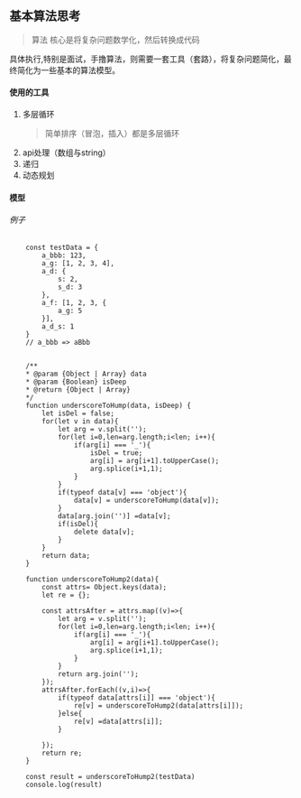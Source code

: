 ## 基本算法思考

>算法 核心是将复杂问题数学化，然后转换成代码

具体执行,特别是面试，手撸算法，则需要一套工具（套路），将复杂问题简化，最终简化为一些基本的算法模型。

#### 使用的工具

1. 多层循环
    > 简单排序（冒泡，插入）都是多层循环
2. api处理（数组与string）
3. 递归
4. 动态规划


#### 模型

###### 例子
        const testData = {
            a_bbb: 123,
            a_g: [1, 2, 3, 4],
            a_d: {
                s: 2,
                s_d: 3
            },
            a_f: [1, 2, 3, {
                a_g: 5
            }],
            a_d_s: 1
        }
        // a_bbb => aBbb


        /**
        * @param {Object | Array} data
        * @param {Boolean} isDeep
        * @return {Object | Array}
        */
        function underscoreToHump(data, isDeep) {
            let isDel = false;
            for(let v in data){
                let arg = v.split('');
                for(let i=0,len=arg.length;i<len; i++){
                    if(arg[i] === '_'){
                        isDel = true;
                        arg[i] = arg[i+1].toUpperCase();
                        arg.splice(i+1,1); 
                    }
                }
                if(typeof data[v] === 'object'){
                    data[v] = underscoreToHump(data[v]); 
                }
                data[arg.join('')] =data[v];
                if(isDel){
                    delete data[v];
                } 
            }
            return data;
        }

        function underscoreToHump2(data){
            const attrs= Object.keys(data);
            let re = {};

            const attrsAfter = attrs.map((v)=>{
                let arg = v.split('');
                for(let i=0,len=arg.length;i<len; i++){
                    if(arg[i] === '_'){
                        arg[i] = arg[i+1].toUpperCase();
                        arg.splice(i+1,1); 
                    }
                }
                return arg.join('');
            });
            attrsAfter.forEach((v,i)=>{
                if(typeof data[attrs[i]] === 'object'){
                    re[v] = underscoreToHump2(data[attrs[i]]); 
                }else{
                    re[v] =data[attrs[i]];
                }
            
            });
            return re;
        }

        const result = underscoreToHump2(testData)
        console.log(result)